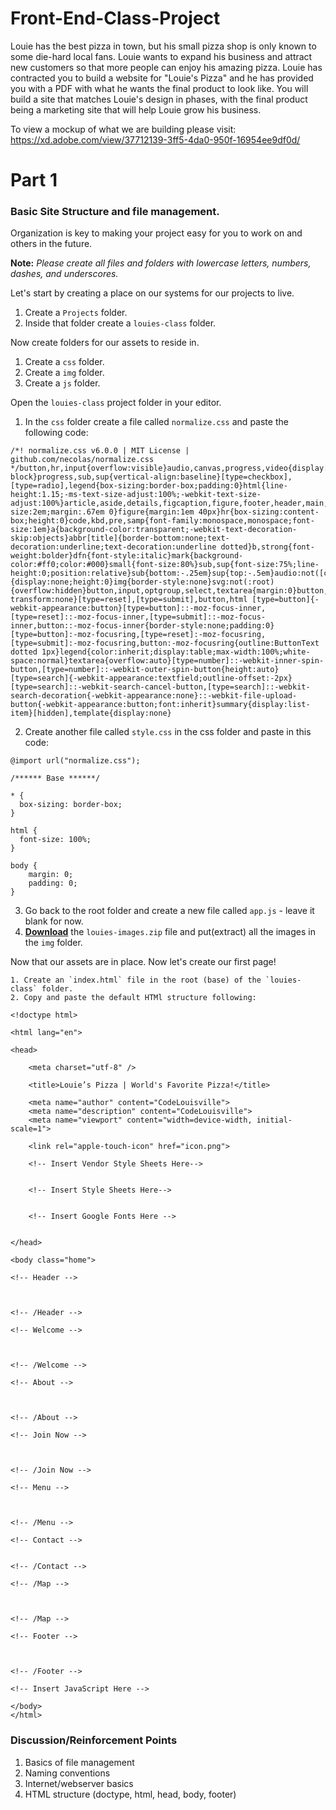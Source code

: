 # Front-End-Class-Project

Louie has the best pizza in town, but his small pizza shop is only known to some die-hard local fans. Louie wants to expand his business and attract new customers so that more people can enjoy his amazing pizza. Louie has contracted you to build a website for "Louie's Pizza" and he has provided you with a PDF with what he wants the final product to look like. You will build a site that matches Louie's design in phases, with the final product being a marketing site that will help Louie grow his business.

To view a mockup of what we are building please visit: https://xd.adobe.com/view/37712139-3ff5-4da0-950f-16954ee9df0d/


Part 1
=========

### Basic Site Structure and file management.

Organization is key to making your project easy for you to work on and others in the future.

**Note:** *Please create all files and folders with lowercase letters, numbers, dashes, and underscores.*


Let's start by creating a place on our systems for our projects to live.

  1. Create a `Projects` folder.
  2. Inside that folder create a `louies-class` folder.

Now create folders for our assets to reside in.

   1. Create a `css` folder.
   2. Create a `img` folder.
   3. Create a `js` folder.

Open the `louies-class` project folder in your editor.

  1. In the `css` folder create a file called `normalize.css` and paste the following code:

  ```
  /*! normalize.css v6.0.0 | MIT License | github.com/necolas/normalize.css */button,hr,input{overflow:visible}audio,canvas,progress,video{display:inline-block}progress,sub,sup{vertical-align:baseline}[type=checkbox],[type=radio],legend{box-sizing:border-box;padding:0}html{line-height:1.15;-ms-text-size-adjust:100%;-webkit-text-size-adjust:100%}article,aside,details,figcaption,figure,footer,header,main,menu,nav,section{display:block}h1{font-size:2em;margin:.67em 0}figure{margin:1em 40px}hr{box-sizing:content-box;height:0}code,kbd,pre,samp{font-family:monospace,monospace;font-size:1em}a{background-color:transparent;-webkit-text-decoration-skip:objects}abbr[title]{border-bottom:none;text-decoration:underline;text-decoration:underline dotted}b,strong{font-weight:bolder}dfn{font-style:italic}mark{background-color:#ff0;color:#000}small{font-size:80%}sub,sup{font-size:75%;line-height:0;position:relative}sub{bottom:-.25em}sup{top:-.5em}audio:not([controls]){display:none;height:0}img{border-style:none}svg:not(:root){overflow:hidden}button,input,optgroup,select,textarea{margin:0}button,select{text-transform:none}[type=reset],[type=submit],button,html [type=button]{-webkit-appearance:button}[type=button]::-moz-focus-inner,[type=reset]::-moz-focus-inner,[type=submit]::-moz-focus-inner,button::-moz-focus-inner{border-style:none;padding:0}[type=button]:-moz-focusring,[type=reset]:-moz-focusring,[type=submit]:-moz-focusring,button:-moz-focusring{outline:ButtonText dotted 1px}legend{color:inherit;display:table;max-width:100%;white-space:normal}textarea{overflow:auto}[type=number]::-webkit-inner-spin-button,[type=number]::-webkit-outer-spin-button{height:auto}[type=search]{-webkit-appearance:textfield;outline-offset:-2px}[type=search]::-webkit-search-cancel-button,[type=search]::-webkit-search-decoration{-webkit-appearance:none}::-webkit-file-upload-button{-webkit-appearance:button;font:inherit}summary{display:list-item}[hidden],template{display:none}
  ```

  2. Create another file called `style.css` in the css folder and paste in this code:

  ```
  @import url("normalize.css");

  /****** Base ******/

  * {
    box-sizing: border-box;
  }

  html {
    font-size: 100%;
  }

  body {
      margin: 0;
      padding: 0;
  }
  ```

  3. Go back to the root folder and create a new file called `app.js` - leave it blank for now.
  4. **[Download](https://www.dropbox.com/s/128poel61h1qt38/louies-images.zip?dl=0)** the `louies-images.zip` file and put(extract) all the images in the `img` folder.

  Now that our assets are in place. Now let's create our first page!

    1. Create an `index.html` file in the root (base) of the `louies-class` folder.
    2. Copy and paste the default HTMl structure following:

  ```
  <!doctype html>

  <html lang="en">

  <head>

      <meta charset="utf-8" />

      <title>Louie’s Pizza | World's Favorite Pizza!</title>

      <meta name="author" content="CodeLouisville">
      <meta name="description" content="CodeLouisville">
      <meta name="viewport" content="width=device-width, initial-scale=1">

      <link rel="apple-touch-icon" href="icon.png">

      <!-- Insert Vendor Style Sheets Here-->


      <!-- Insert Style Sheets Here-->


      <!-- Insert Google Fonts Here -->


  </head>

  <body class="home">

  <!-- Header -->



  <!-- /Header -->

  <!-- Welcome -->



  <!-- /Welcome -->

  <!-- About -->



  <!-- /About -->

  <!-- Join Now -->



  <!-- /Join Now -->

  <!-- Menu -->



  <!-- /Menu -->

  <!-- Contact -->


  <!-- /Contact -->

  <!-- /Map -->



  <!-- /Map -->

  <!-- Footer -->



  <!-- /Footer -->

  <!-- Insert JavaScript Here -->

  </body>
  </html>
  ```

### Discussion/Reinforcement Points

  1. Basics of file management
  2. Naming conventions
  3. Internet/webserver basics
  4. HTML structure (doctype, html, head, body, footer)
